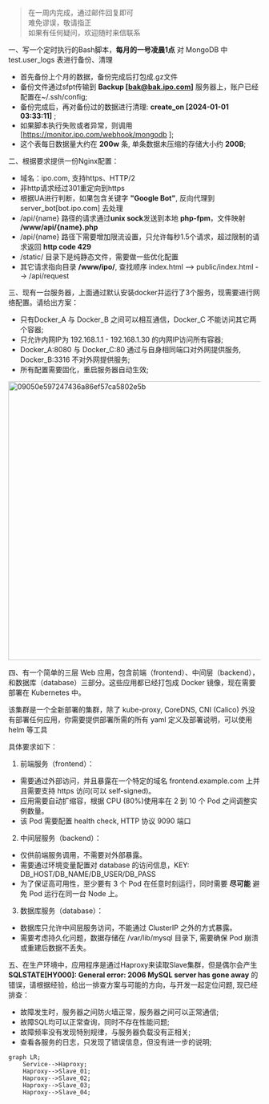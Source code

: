 > 在一周内完成，通过邮件回复即可  
> 难免谬误，敬请指正  
> 如果有任何疑问，欢迎随时来信联系    


一、写一个定时执行的Bash脚本，**每月的一号凌晨1点** 对 MongoDB 中 test.user_logs 表进行备份、清理
  - 首先备份上个月的数据，备份完成后打包成.gz文件
  - 备份文件通过sfpt传输到 **Backup [bak@bak.ipo.com]** 服务器上，账户已经配置在~/.ssh/config;
  - 备份完成后，再对备份过的数据进行清理: **create_on [2024-01-01 03:33:11]** ;
  - 如果脚本执行失败或者异常，则调用 [https://monitor.ipo.com/webhook/mongodb ];
  - 这个表每日数据量大约在 **200w** 条, 单条数据未压缩的存储大小约 **200B**;

二、根据要求提供一份Nginx配置：
  - 域名：ipo.com, 支持https、HTTP/2
  - 非http请求经过301重定向到https
  - 根据UA进行判断，如果包含关键字 **"Google Bot"**, 反向代理到 server_bot[bot.ipo.com] 去处理
  - /api/{name} 路径的请求通过**unix sock**发送到本地 **php-fpm**，文件映射 **/www/api/{name}.php** 
  - /api/{name} 路径下需要增加限流设置，只允许每秒1.5个请求，超过限制的请求返回 **http code 429**
  - /static/ 目录下是纯静态文件，需要做一些优化配置
  - 其它请求指向目录 **/www/ipo/**, 查找顺序 index.html --> public/index.html --> /api/request

三、现有一台服务器，上面通过默认安装docker并运行了3个服务，现需要进行网络配置。请给出方案：
  - 只有Docker_A 与 Docker_B 之间可以相互通信，Docker_C 不能访问其它两个容器;
  - 只允许内网IP为 192.168.1.1 - 192.168.1.30 的内网IP访问所有容器;
  - Docker_A:8080 与 Docker_C:80 通过与自身相同端口对外网提供服务, Docker_B:3316 不对外网提供服务;
  - 所有配置需要固化，重启服务器自动生效;

<img width="556" alt="09050e597247436a86ef57ca5802e5b" src="https://github.com/housesigma/hr-interview/assets/4161489/7f77ad88-406d-4e10-afe8-802cc5366f1a">

四、有一个简单的三层 Web 应用，包含前端（frontend）、中间层（backend），和数据库（database）三部分。这些应用都已经打包成 Docker 镜像，现在需要部署在 Kubernetes 中。

该集群是一个全新部署的集群，除了 kube-proxy, CoreDNS, CNI (Calico) 外没有部署任何应用，你需要提供部署所需的所有 yaml 定义及部署说明，可以使用 helm 等工具

具体要求如下：


1.	前端服务（frontend）：
- 需要通过外部访问，并且暴露在一个特定的域名 frontend.example.com 上并且需要支持 https 访问(可以 self-signed)。
- 应用需要自动扩缩容，根据 CPU (80%)使用率在 2 到 10 个 Pod 之间调整实例数量。
- 该 Pod 需要配置 health check, HTTP 协议 9090 端口


2.	中间层服务（backend）：
- 仅供前端服务调用，不需要对外部暴露。
 - 需要通过环境变量配置对 database 的访问信息，KEY: DB_HOST/DB_NAME/DB_USER/DB_PASS
- 为了保证高可用性，至少要有 3 个 Pod 在任意时刻运行，同时需要 **尽可能** 避免 Pod 运行在同一台 Node 上。


3.	数据库服务（database）：
- 数据库只允许中间层服务访问，不能通过 ClusterIP 之外的方式暴露。
- 需要考虑持久化问题，数据存储在 /var/lib/mysql 目录下, 需要确保 Pod 崩溃或重建后数据不丢失。


五、在生产环境中，应用程序是通过Haproxy来读取Slave集群，但是偶尔会产生 **SQLSTATE[HY000]: General error: 2006 MySQL server has gone away** 的错误，请根据经验，给出一排查方案与可能的方向，与开发一起定位问题, 现已经排查：
  - 故障发生时，服务器之间防火墙正常，服务器之间可以正常通信;
  - 故障SQL均可以正常查询，同时不存在性能问题;
  - 故障频率没有发现特别规律，与服务器负载没有正相关;
  - 查看各服务的日志，只发现了错误信息，但没有进一步的说明;

```mermaid
graph LR;
    Service-->Haproxy;
    Haproxy-->Slave_01;
    Haproxy-->Slave_02;
    Haproxy-->Slave_03;
    Haproxy-->Slave_04;
```

